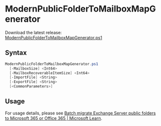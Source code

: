 # ModernPublicFolderToMailboxMapGenerator

Download the latest release: [ModernPublicFolderToMailboxMapGenerator.ps1](https://github.com/microsoft/CSS-Exchange/releases/latest/download/ModernPublicFolderToMailboxMapGenerator.ps1)

## Syntax

```powershell
ModernPublicFolderToMailboxMapGenerator.ps1
  [-MailboxSize] <Int64>
  [-MailboxRecoverableItemSize] <Int64>
  [-ImportFile] <String>
  [-ExportFile] <String>
  [<CommonParameters>]
```

## Usage

For usage details, please see [Batch migrate Exchange Server public folders to Microsoft 365 or Office 365 | Microsoft Learn](https://learn.microsoft.com/en-us/exchange/collaboration/public-folders/migrate-to-exchange-online?view=exchserver-2019).
